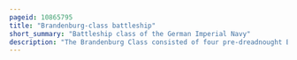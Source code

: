 ```yaml
---
pageid: 10865795
title: "Brandenburg-class battleship"
short_summary: "Battleship class of the German Imperial Navy"
description: "The Brandenburg Class consisted of four pre-dreadnought Battleships built for the german Kaiserliche marine the first modern Battleships of the Fleet. The four Ships of the Class—Brandenburg, Wörth, Weissenburg, and Kurfürst Friedrich Wilhelm—Were the first ocean-going Capital Ships built for the german Fleet in nearly two Decades, owing to reluctance in the Reichstag to fund large Projects. They followed a series of small coastal defense ships, and though in retrospect they anticipated the buildup that created the High Seas Fleet, they were ordered as part of a construction program that reflected the strategic and tactical confusion that affected many navies in the 1880s. The Design Process resulted in the Brandenburg Class was very long with Proposals that ranged from outdated Casemate Ships to Versions with two twin-gun Turrets placed Side by Side. The Designers finally settled on Ships armed with an unusual main Battery of six 28cm Guns at a Time when all foreign Battleships were built with four or fewer heavy Guns."
---
```

